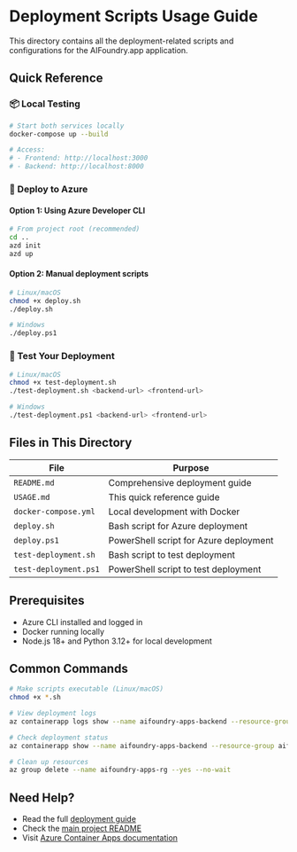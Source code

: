 # Deployment Scripts Usage Guide

This directory contains all the deployment-related scripts and configurations for the AIFoundry.app  application.

## Quick Reference

### 📦 Local Testing
```bash
# Start both services locally
docker-compose up --build

# Access:
# - Frontend: http://localhost:3000
# - Backend: http://localhost:8000
```

### 🚀 Deploy to Azure

#### Option 1: Using Azure Developer CLI
```bash
# From project root (recommended)
cd ..
azd init
azd up
```

#### Option 2: Manual deployment scripts
```bash
# Linux/macOS
chmod +x deploy.sh
./deploy.sh

# Windows
./deploy.ps1
```

### 🧪 Test Your Deployment
```bash
# Linux/macOS
chmod +x test-deployment.sh
./test-deployment.sh <backend-url> <frontend-url>

# Windows
./test-deployment.ps1 <backend-url> <frontend-url>
```

## Files in This Directory

| File | Purpose |
|------|---------|
| `README.md` | Comprehensive deployment guide |
| `USAGE.md` | This quick reference guide |
| `docker-compose.yml` | Local development with Docker |
| `deploy.sh` | Bash script for Azure deployment |
| `deploy.ps1` | PowerShell script for Azure deployment |
| `test-deployment.sh` | Bash script to test deployment |
| `test-deployment.ps1` | PowerShell script to test deployment |

## Prerequisites

- Azure CLI installed and logged in
- Docker running locally
- Node.js 18+ and Python 3.12+ for local development

## Common Commands

```bash
# Make scripts executable (Linux/macOS)
chmod +x *.sh

# View deployment logs
az containerapp logs show --name aifoundry-apps-backend --resource-group aifoundry-apps-rg

# Check deployment status
az containerapp show --name aifoundry-apps-backend --resource-group aifoundry-apps-rg --query properties.provisioningState

# Clean up resources
az group delete --name aifoundry-apps-rg --yes --no-wait
```

## Need Help?

- Read the full [deployment guide](./README.md)
- Check the [main project README](../README.md)
- Visit [Azure Container Apps documentation](https://docs.microsoft.com/en-us/azure/container-apps/) 